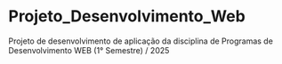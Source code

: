 # Projeto_Desenvolvimento_Web
Projeto de desenvolvimento de aplicação da disciplina de Programas de Desenvolvimento WEB (1° Semestre) / 2025
